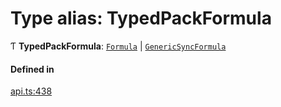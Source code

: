 # Type alias: TypedPackFormula

Ƭ **TypedPackFormula**: [`Formula`](Formula.md) \| [`GenericSyncFormula`](GenericSyncFormula.md)

#### Defined in

[api.ts:438](https://github.com/coda/packs-sdk/blob/main/api.ts#L438)
